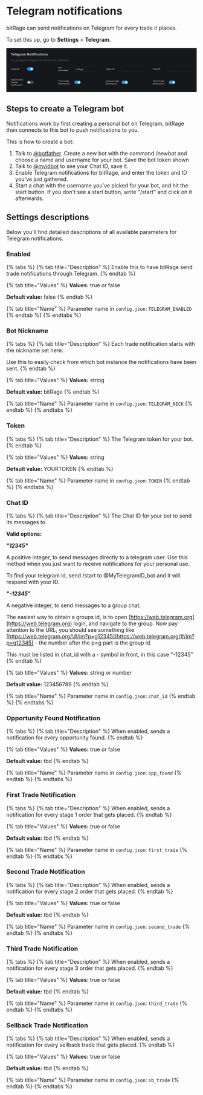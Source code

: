 # Telegram notifications

bitRage can send notifications on Telegram for every trade it places.

To set this up, go to **Settings** &gt; **Telegram**.

![](../../.gitbook/assets/image%20%2813%29.png)

## Steps to create a Telegram bot

Notifications work by first creating a personal bot on Telegram, bitRage then connects to this bot to push notifications to you.

This is how to create a bot:

1. Talk to [@botfather](https://telegram.me/botfather). Create a new bot with the command /newbot and choose a name and username for your bot. Save the bot token shown
2. Talk to [@myidbot](https://telegram.me/myidbot) to see your Chat ID, save it.
3. Enable Telegram notifications for bitRage, and enter the token and ID you've just gathered.
4. Start a chat with the username you've picked for your bot, and hit the start button. If you don't see a start button, write "/start" and click on it afterwards.

## Settings descriptions

Below you'll find detailed descriptions of all available parameters for Telegram notifications.

### Enabled

{% tabs %}
{% tab title="Description" %}
Enable this to have bitRage send trade notifications through Telegram.
{% endtab %}

{% tab title="Values" %}
**Values:** true or false

**Default value:** false
{% endtab %}

{% tab title="Name" %}
Parameter name in `config.json`: `TELEGRAM_ENABLED`
{% endtab %}
{% endtabs %}

### Bot Nickname

{% tabs %}
{% tab title="Description" %}
Each trade notification starts with the nickname set here.

Use this to easily check from which bot instance the notifications have been sent.
{% endtab %}

{% tab title="Values" %}
**Values:** string

**Default value:** bitRage
{% endtab %}

{% tab title="Name" %}
Parameter name in `config.json`: `TELEGRAM_NICK`
{% endtab %}
{% endtabs %}

### Token

{% tabs %}
{% tab title="Description" %}
The Telegram token for your bot.
{% endtab %}

{% tab title="Values" %}
**Values:** string

**Default value:** YOURTOKEN
{% endtab %}

{% tab title="Name" %}
Parameter name in `config.json`: `TOKEN`
{% endtab %}
{% endtabs %}

### Chat ID

{% tabs %}
{% tab title="Description" %}
The Chat ID for your bot to send its messages to.

**Valid options:**

_**"12345"**_

A positive integer, to send messages directly to a telegram user. Use this method when you just want to receive notifications for your personal use.

To find your telegram id, send /start to @MyTelegramID\_bot and it will respond with your ID.

_**"-12345"**_

A negative integer, to send messages to a group chat.

The easiest way to obtain a groups id, is to open [https://web.telegram.org](https://web.telegram.org) login, and navigate to the group. Now pay attention to the URL, you should see something like [https://web.telegram.org/\#/im?p=g12345](https://web.telegram.org/#/im?p=g12345) - the number after the p=g part is the group id.

This must be listed in chat\_id with a - symbol in front, in this case "-12345"
{% endtab %}

{% tab title="Values" %}
**Values:** string or number

**Default value:** 123456789
{% endtab %}

{% tab title="Name" %}
Parameter name in `config.json`: `chat_id`
{% endtab %}
{% endtabs %}

### Opportunity Found Notification

{% tabs %}
{% tab title="Description" %}
When enabled, sends a notification for every opportunity found.
{% endtab %}

{% tab title="Values" %}
**Values:** true or false

**Default value:** tbd
{% endtab %}

{% tab title="Name" %}
Parameter name in `config.json`: `opp_found`
{% endtab %}
{% endtabs %}

### First Trade Notification

{% tabs %}
{% tab title="Description" %}
When enabled, sends a notification for every stage 1 order that gets placed.
{% endtab %}

{% tab title="Values" %}
**Values:** true or false

**Default value:** tbd
{% endtab %}

{% tab title="Name" %}
Parameter name in `config.json`: `first_trade`
{% endtab %}
{% endtabs %}

### Second Trade Notification

{% tabs %}
{% tab title="Description" %}
When enabled, sends a notification for every stage 2 order that gets placed.
{% endtab %}

{% tab title="Values" %}
**Values:** true or false

**Default value:** tbd
{% endtab %}

{% tab title="Name" %}
Parameter name in `config.json`: `second_trade`
{% endtab %}
{% endtabs %}

### Third Trade Notification

{% tabs %}
{% tab title="Description" %}
When enabled, sends a notification for every stage 3 order that gets placed.
{% endtab %}

{% tab title="Values" %}
**Values:** true or false

**Default value:** tbd
{% endtab %}

{% tab title="Name" %}
Parameter name in `config.json`: `third_trade`
{% endtab %}
{% endtabs %}

### Sellback Trade Notification

{% tabs %}
{% tab title="Description" %}
When enabled, sends a notification for every sellback trade that gets placed.
{% endtab %}

{% tab title="Values" %}
**Values:** true or false

**Default value:** tbd
{% endtab %}

{% tab title="Name" %}
Parameter name in `config.json`: `sb_trade`
{% endtab %}
{% endtabs %}

### 

